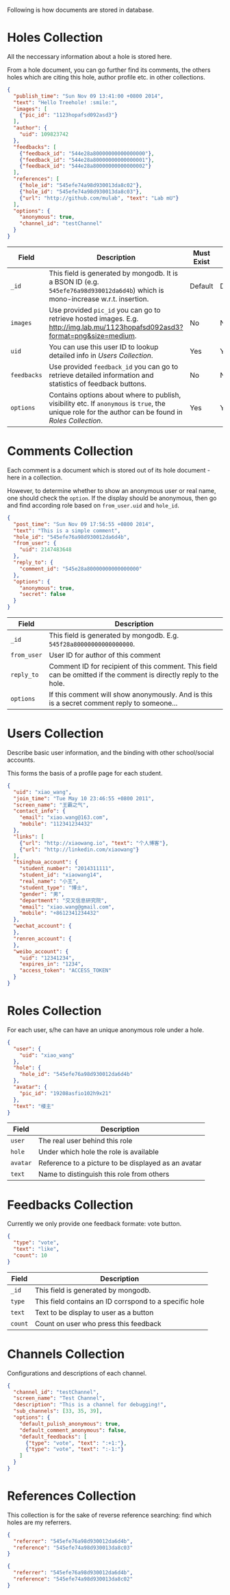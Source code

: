 Following is how documents are stored in database.


# Holes Collection
All the neccessary information about a hole is stored here.

From a hole document, you can go further find its comments, the others holes which are citing this hole, author profile etc. in other collections.

```json
{
  "publish_time": "Sun Nov 09 13:41:00 +0800 2014",
  "text": "Hello Treehole! :smile:",
  "images": [
    {"pic_id": "1123hopafsd092asd3"}
  ],
  "author": {
    "uid": 109823742
  },
  "feedbacks": [
    {"feedback_id": "544e28a80000000000000000"},
    {"feedback_id": "544e28a80000000000000001"},
    {"feedback_id": "544e28a80000000000000002"}
  ],
  "references": [
    {"hole_id": "545efe74a98d930013da8c02"},
    {"hole_id": "545efe74a98d930013da8c03"},
    {"url": "http://github.com/mulab", "text": "Lab mU"}
  ],
  "options": {
    "anonymous": true,
    "channel_id": "testChannel"
  }
}
```

| Field       | Description | Must Exist | Index |
| ----------- | ----------- | ---------- | ----- |
| `_id`       | This field is generated by mongodb. It is a BSON ID (e.g. `545efe76a98d930012da6d4b`) which is mono-increase w.r.t. insertion. | Default | Default |
| `images`    | Use provided `pic_id` you can go to retrieve hosted images. E.g. <http://img.lab.mu/1123hopafsd092asd3?format=png&size=medium>. | No | No |
| `uid`       | You can use this user ID to lookup detailed info in *Users Collection*. | Yes | Yes |
| `feedbacks` | Use provided `feedback_id` you can go to retrieve detailed information and statistics of feedback buttons. | No | No |
| `options`   | Contains options about where to publish, visibility etc. If `anonymous` is `true`, the unique role for the author can be found in *Roles Collection*. | Yes | Yes |


# Comments Collection
Each comment is a document which is stored out of its hole document - here in a collection.

However, to determine whether to show an anonymous user or real name, one should check the `option`. If the display should be anonymous, then go and find according role based on `from_user.uid` and `hole_id`.

``` json
{
  "post_time": "Sun Nov 09 17:56:55 +0800 2014",
  "text": "This is a simple comment",
  "hole_id": "545efe76a98d930012da6d4b",
  "from_user": {
    "uid": 2147483648
  },
  "reply_to": {
    "comment_id": "545e28a80000000000000000"
  },
  "options": {
    "anonymous": true,
    "secret": false
  }
}
```

| Field       | Description |
| ----------- | ----------- |
| `_id`       | This field is generated by mongodb. E.g. `545f28a80000000000000000`. |
| `from_user` | User ID for author of this comment |
| `reply_to`  | Comment ID for recipient of this comment. This field can be omitted if the comment is directly reply to the hole. |
| `options`   | If this comment will show anonymously. And is this is a secret comment reply to someone... |


# Users Collection
Describe basic user information, and the binding with other school/social accounts.

This forms the basis of a profile page for each student.

```json
{
  "uid": "xiao_wang",
  "join_time": "Tue May 10 23:46:55 +0800 2011",
  "screen_name": "王霸之气",
  "contact_info": {
    "email": "xiao.wang@163.com",
    "mobile": "112341234432"
  },
  "links": [
    {"url": "http://xiaowang.io", "text": "个人博客"},
    {"url": "http://linkedin.com/xiaowang"}
  ],
  "tsinghua_account": {
    "student_number": "2014311111",
    "student_id": "xiaowang14",
    "real_name": "小王",
    "student_type": "博士",
    "gender": "男",
    "department": "交叉信息研究院",
    "email": "xiao.wang@gmail.com",
    "mobile": "+8612341234432"
  },
  "wechat_account": {
  },
  "renren_account": {
  },
  "weibo_account": {
    "uid": "12341234",
    "expires_in": "1234",
    "access_token": "ACCESS_TOKEN"
  }
}
```


# Roles Collection
For each user, s/he can have an unique anonymous role under a hole.

```json
{
  "user": {
    "uid": "xiao_wang"
  },
  "hole": {
    "hole_id": "545efe76a98d930012da6d4b"
  },
  "avatar": {
    "pic_id": "19208asfio102h9x21"
  },
  "text": "楼主"
}
```

| Field       | Description |
| ----------- | ----------- |
| `user`      | The real user behind this role |
| `hole`      | Under which hole the role is available |
| `avatar`    | Reference to a picture to be displayed as an avatar |
| `text`      | Name to distinguish this role from others |


# Feedbacks Collection
Currently we only provide one feedback formate: vote button.

```json
{
  "type": "vote",
  "text": "like",
  "count": 10
}
```

| Field       | Description |
| ----------- | ----------- |
| `_id`       | This field is generated by mongodb. |
| `type`      | This field contains an ID corrspond to a specific hole |
| `text`      | Text to be display to user as a button |
| `count`     | Count on user who press this feedback |


# Channels Collection
Configurations and descriptions of each channel.

```json
{
  "channel_id": "testChannel",
  "screen_name": "Test Channel",
  "description": "This is a channel for debugging!",
  "sub_channels": [33, 35, 39],
  "options": {
    "default_pulish_anonymous": true,
    "default_comment_anonymous": false,
    "default_feedbacks": [
      {"type": "vote", "text": ":+1:"},
      {"type": "vote", "text": ":-1:"}
    ]
  }
}
```


# References Collection
This collection is for the sake of reverse reference searching: find which holes are my referrers.

```json
{
  "referrer": "545efe76a98d930012da6d4b",
  "reference": "545efe74a98d930013da8c03"
}
```
```json
{
  "referrer": "545efe76a98d930012da6d4b",
  "reference": "545efe74a98d930013da8c02"
}
```
